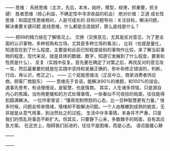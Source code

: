 ——
思维：
系统思维（主次，先后，本末，始终，模型，规律，抓重要，抓关键）
胜者思维（核心利益，不确定性中寻求收益的机会）
绝对价值：正道
成长性思维：和固定性思维相对，人是可成长的
目标问题导向：关注目标，解决问题，解决重要关键问题
底线思维，什么都是合适就好，那么底线是什么？

——
把99的精力放在了解情况上。
交换（交换意见，尤其是反对意见，为了更全面的认识事物，多种视角和立场，尤其是多种立场的看法），
比较（也就是量化，知道现在到了什么程度，主要是和此前已知程度级别的事物作比较，来了解当前事物的程度，现代来说，就是具体的数据、数字，知道它发展到了什么程度，要害和性质是什么），
反复（实践中反复。首先要在确定了对策之后，再找反对的意见攻一攻，然后最重要的就是在实践中坚持和发展正确的，弥补和修正错误的，判断，行动，再认识，修正之）。
——
三个屁股思维法（正反中立，商家消费者供应商，顾客厂商股东）
——
思维先于言语，能解决90%的难题，和100%的误会。遇事先思考，有话慢慢说，是智慧，也是情商。
其实，人生诸多烦恼，只是源自内心的焦躁。当你用更缓和的方式处理事情，一些看似不可收拾的局面，往往能得到圆满解决。
一位作家曾说：“懂得克制愤怒的心态，比一百种智慧更有力量。”
很多时候，问题会带来情绪，情绪却不能解决问题。一个人由稚嫩到成熟的蜕变，无非就是从意气用事，到淡然处之的过程。
生活中许多事情，本身并不严重，只是我们的慌乱将事态不断扩大。但其实，只要静下心来，多数棘手的局面，自有其应急方案。
在这世上，阻碍我们前进的，往往不是困难，而是心态。
语迟面缓心静

——

——

